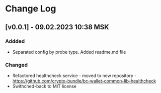 # Change Log

## [v0.0.1] - 09.02.2023 10:38 MSK

### Addded
* Separated config by probe type. Added readme.md file

### Changed
* Refactored healthcheck service - moved to new repository - https://github.com/crypto-bundle/bc-wallet-common-lib-healthcheck
* Swithched-back to MIT license